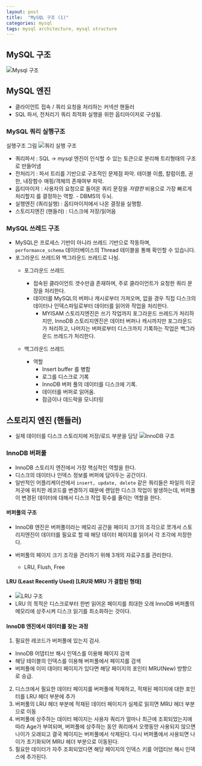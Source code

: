 ```yaml
---
layout: post
title:  "MySQL 구조 (1)"
categories: mysql
tags: mysql architecture, mysql structure
---
```


## MySQL 구조
![Mysql 구조]({{site.url}}/assets/images/db/mysql-architecture.png)
## MySQL 엔진
- 클라이언트 접속 / 쿼리 요청을 처리하는 커넥션 핸들러
- SQL 파서, 전처리기 쿼리 최적화 실행을 위한 옵티마이저로 구성됨.


### MySQL 쿼리 실행구조
실행구조 그림 
![쿼리 실행 구조]({{site.url}}/assets/images/db/query-execute.jpeg)

- 쿼리파서 : SQL -> mysql 엔진이 인식할 수 있는 토큰으로 분리해 트리형태의 구조로 만들어냄
- 전처리기 : 파서 트리를 기반으로 구조적인 문제점 파악. 테이블 이름, 칼럼이름, 권한, 내장함수 매핑/객체의 존재여부 파악.
- 옵티마이저 : 사용자의 요청으로 들어온 쿼리 문장을 *저렴한* 비용으로 가장 빠르게 처리할지 를 결정하는 역할. - DBMS의 두뇌.
- 실행엔진 (쿼리실행) : 옵티마이저에서 나온 결정을 실행함.
- 스토리지엔진 (핸들러) : 디스크에 저장/읽어옴

### MySQL 쓰레드 구조
- MySQL은 프로세스 기반이 아니라 쓰레드 기반으로 작동하며, `performance_schema` 데이터베이스의 Thread 테이블을 통해 확인할 수 있습니다.
- 포그라운드 쓰레드와 백그라운드 쓰레드로 나뉨.
  - 포그라운드 쓰레드
    - 접속된 클라이언트 갯수만큼 존재하며, 주로 클라이언트가 요청한 쿼리 문장을 처리한다.
    - 데이터를 MySQL의 버퍼나 캐시로부터 가져오며, 없을 경우 직접 디스크의 데이터나 인덱스파일로부터 데이터를 읽어와 작업을 처리한다.
      - MYISAM 스토리지엔진은 쓰기 작업까지 포그라운드 쓰레드가 처리하지만, InnoDB 스토리지엔진은 데이터 버퍼나 캐시까지만 포그라운드가 처리하고, 나머지는 버퍼로부터 디스크까지 기록하는 작업은 백그라운드 쓰레드가 처리한다.

  - 백그라운드 쓰레드
    - 역할
      - Insert buffer 를 병합
      - 로그를 디스크로 기록
      - InnoDB 버퍼 풀의 데이터를 디스크에 기록.
      - 데이터를 버퍼로 읽어옴.
      - 잠금이나 데드락을 모니터링

## 스토리지 엔진 (핸들러)
- 실제 데이터를 디스크 스토리지에 저장/로드 부분을 담당
![InnoDB 구조]({{site.url}}/assets/images/db/innodb-strucuture.png)

### InnoDB 버퍼풀
- InnoDB 스토리지 엔진에서 가장 핵심적인 역할을 한다.
- 디스크의 데이터나 인덱스 정보를 버퍼에 담아두는 공간이다.
- 일반적인 어플리케이션에서 `insert, update, delete` 같은 쿼리들은 파일의 이곳저곳에 위치한 레코드를 변경하기 떄문에 랜덤한 디스크 작업이 발생하는데, 버퍼풀이 변경된 데이터에 대해서 디스크 작업 횟수를 줄이는 역할을 한다.

#### 버퍼풀의 구조
- InnoDB 엔진은 버퍼풀이라는 메모리 공간을 페이지 크기의 조각으로 쪼개서 스토리지엔진이 데이터를 필요로 할 때 해당 데이터 페이지를 읽어서 각 조각에 저장한다. 

- 버퍼풀의 페이지 크기 조각을 관리하기 위해 3개의 자료구조를 관리한다.
  - LRU, Flush, Free

#### LRU (Least Recently Used) [LRU와 MRU 가 결합된 형태]
- ![LRU 구조]({{site.url}}/assets/images/db/innodb-lru.png)
- LRU 의 목적은 디스크로부터 한번 읽어온 페이지를 최대한 오래 InnoDB 버퍼풀의 메모리에 상주시켜 디스크 읽기를 최소화하는 것이다.

#### InnoDB 엔진에서 데이터를 찾는 과정
1. 필요한 레코드가 버퍼풀에 있는지 검사.
  - InnoDB 어댑티브 해시 인덱스를 이용해 페이지 검색
  - 해당 테이블의 인덱스를 이용해 버퍼풀에서 페이지를 검색
  - 버퍼풀에 이미 데이터 페이지가 있다면 해당 페이지의 포인터 MRU(New) 방향으로 승급.
2. 디스크에서 필요한 데이터 페이지를 버퍼풀에 적재하고, 적재된 페이지에 대한 포인터를 LRU 헤더 부분에 추가
3. 버퍼풀의 LRU 헤더 부분에 적재된 데이터 페이지가 실제로 읽히면 MRU 헤더 부분으로 이동
4. 버퍼풀에 상주하는 데이터 페이지는 사용자 쿼리가 얼마나 최근에 조회되었는지에 따라 Age가 부여되며, 버퍼풀에 상주하는 동안 쿼리에서 오랫동안 사용되지 않으면 나이가 오래되고 결국 페이지는 버퍼풀에서 삭제된다. 다시 버퍼풀에서 사용되면 나이가 초기화되어 MRU 헤더 부분으로 이동된다.
5. 필요한 데이터가 자주 조회되었다면 해당 페이지의 인덱스 키를 어댑티브 해시 인덱스에 추가된다.


